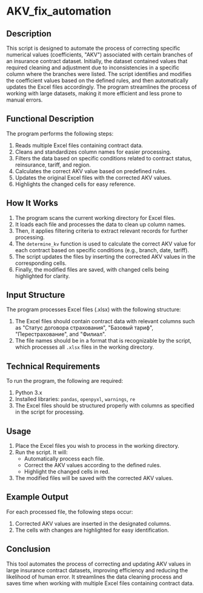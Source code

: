 # AKV_fix_automation
## Description
This script is designed to automate the process of correcting specific numerical values (coefficients, "AKV") associated with certain branches of an insurance contract dataset. Initially, the dataset contained values that required cleaning and adjustment due to inconsistencies in a specific column where the branches were listed. The script identifies and modifies the coefficient values based on the defined rules, and then automatically updates the Excel files accordingly. The program streamlines the process of working with large datasets, making it more efficient and less prone to manual errors.

## Functional Description
The program performs the following steps:
1. Reads multiple Excel files containing contract data.
2. Cleans and standardizes column names for easier processing.
3. Filters the data based on specific conditions related to contract status, reinsurance, tariff, and region.
4. Calculates the correct AKV value based on predefined rules.
5. Updates the original Excel files with the corrected AKV values.
6. Highlights the changed cells for easy reference.

## How It Works
1. The program scans the current working directory for Excel files.
2. It loads each file and processes the data to clean up column names.
3. Then, it applies filtering criteria to extract relevant records for further processing.
4. The `determine_kv` function is used to calculate the correct AKV value for each contract based on specific conditions (e.g., branch, date, tariff).
5. The script updates the files by inserting the corrected AKV values in the corresponding cells.
6. Finally, the modified files are saved, with changed cells being highlighted for clarity.

## Input Structure
The program processes Excel files (.xlsx) with the following structure:
1. The Excel files should contain contract data with relevant columns such as "Статус договора страхования", "Базовый тариф", "Перестрахование", and "Филиал".
2. The file names should be in a format that is recognizable by the script, which processes all `.xlsx` files in the working directory.

## Technical Requirements
To run the program, the following are required:
1. Python 3.x
2. Installed libraries: `pandas`, `openpyxl`, `warnings`, `re`
3. The Excel files should be structured properly with columns as specified in the script for processing.

## Usage
1. Place the Excel files you wish to process in the working directory.
2. Run the script. It will:
   - Automatically process each file.
   - Correct the AKV values according to the defined rules.
   - Highlight the changed cells in red.
3. The modified files will be saved with the corrected AKV values.

## Example Output
For each processed file, the following steps occur:
1. Corrected AKV values are inserted in the designated columns.
2. The cells with changes are highlighted for easy identification.

## Conclusion
This tool automates the process of correcting and updating AKV values in large insurance contract datasets, improving efficiency and reducing the likelihood of human error. It streamlines the data cleaning process and saves time when working with multiple Excel files containing contract data.
